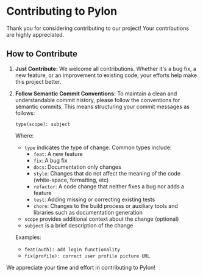 # Contributing to Pylon

Thank you for considering contributing to our project! Your contributions are highly appreciated.

## How to Contribute

1. **Just Contribute:** We welcome all contributions. Whether it's a bug fix, a new feature, or an improvement to existing code, your efforts help make this project better.
   
2. **Follow Semantic Commit Conventions:** To maintain a clean and understandable commit history, please follow the conventions for semantic commits. This means structuring your commit messages as follows:

   ```
   type(scope): subject
   ```

   Where:
   - `type` indicates the type of change. Common types include:
     - `feat`: A new feature
     - `fix`: A bug fix
     - `docs`: Documentation only changes
     - `style`: Changes that do not affect the meaning of the code (white-space, formatting, etc)
     - `refactor`: A code change that neither fixes a bug nor adds a feature
     - `test`: Adding missing or correcting existing tests
     - `chore`: Changes to the build process or auxiliary tools and libraries such as documentation generation
   - `scope` provides additional context about the change (optional)
   - `subject` is a brief description of the change

   Examples:
   - `feat(auth): add login functionality`
   - `fix(profile): correct user profile picture URL`

We appreciate your time and effort in contributing to Pylon!
